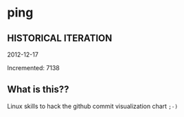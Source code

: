 # ping

## HISTORICAL ITERATION
2012-12-17

Incremented: 7138

## What is this?? 
Linux skills to hack the github commit visualization chart `;-)`
